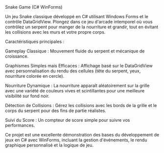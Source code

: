 Snake Game (C# WinForms)

Un jeu Snake classique développé en C# utilisant Windows Forms et le contrôle DataGridView. Plongez dans ce jeu d'arcade intemporel où vous contrôlez un serpent pour manger de la nourriture et grandir, tout en évitant les collisions avec les murs et votre propre corps.

Caractéristiques principales :

Gameplay Classique : Mouvement fluide du serpent et mécanique de croissance.

Graphismes Simples mais Efficaces : Affichage basé sur le DataGridView avec personnalisation du rendu des cellules (tête du serpent, yeux, nourriture colorée en cercle).

Nourriture Dynamique : La nourriture apparaît aléatoirement sur la grille avec une variété de couleurs vives et scintillantes pour une meilleure visibilité sur fond noir.

Détection de Collisions : Gérez les collisions avec les bords de la grille et le corps du serpent pour des fins de partie réalistes.

Suivi du Score : Un compteur de score simple pour suivre vos performances.

Ce projet est une excellente démonstration des bases du développement de jeux en C# avec WinForms, incluant la gestion d'événements, le rendu graphique personnalisé et la logique de jeu.

